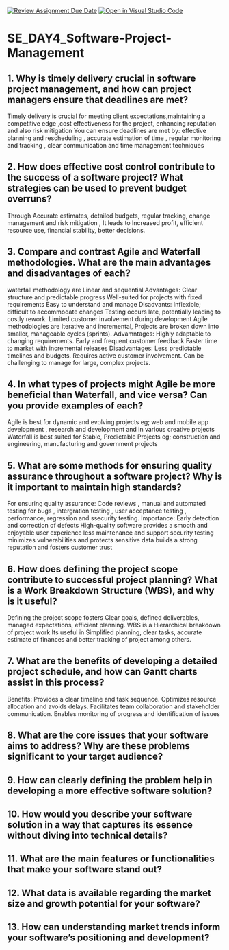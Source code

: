 [![Review Assignment Due Date](https://classroom.github.com/assets/deadline-readme-button-22041afd0340ce965d47ae6ef1cefeee28c7c493a6346c4f15d667ab976d596c.svg)](https://classroom.github.com/a/9pw6JKcu)
[![Open in Visual Studio Code](https://classroom.github.com/assets/open-in-vscode-2e0aaae1b6195c2367325f4f02e2d04e9abb55f0b24a779b69b11b9e10269abc.svg)](https://classroom.github.com/online_ide?assignment_repo_id=18491750&assignment_repo_type=AssignmentRepo)
# SE_DAY4_Software-Project-Management
## 1. Why is timely delivery crucial in software project management, and how can project managers ensure that deadlines are met?
Timely delivery is crucial for meeting client expectations,maintaining a competitive edge ,cost effectiveness for the project, enhancing reputation and also risk mitigation
You can ensure deadlines are met by: effective planning and rescheduling  , accurate estimation of time , regular monitoring and tracking , clear communication and time management techniques

## 2. How does effective cost control contribute to the success of a software project? What strategies can be used to prevent budget overruns?
Through Accurate estimates, detailed budgets, regular tracking, change management and risk mitigation , It leads to Increased profit, efficient resource use, financial stability, better decisions.
## 3. Compare and contrast Agile and Waterfall methodologies. What are the main advantages and disadvantages of each?
waterfall methodology are Linear and sequential
Advantages: Clear structure and predictable progress
            Well-suited for projects with fixed requirements
            Easy to understand and manage
Disadvants: Inflexible; difficult to accommodate changes
            Testing occurs late, potentially leading to costly rework.
            Limited customer involvement during development
Agile methodologies are Iterative and incremental, Projects are broken down into smaller, manageable cycles (sprints).
Advamntages: Highly adaptable to changing requirements.
            Early and frequent customer feedback
            Faster time to market with incremental releases
Disadvantages: Less predictable timelines and budgets.
            Requires active customer involvement.
            Can be challenging to manage for large, complex projects.
## 4. In what types of projects might Agile be more beneficial than Waterfall, and vice versa? Can you provide examples of each?
Agile is best for dynamic and evolving projects eg; web and mobile app development , research and development and in various creative projects
Waterfall is best suited for Stable, Predictable Projects eg; construction and engineering, manufacturing and government projects

## 5. What are some methods for ensuring quality assurance throughout a software project? Why is it important to maintain high standards?
For ensuring quality assurance: Code reviews , manual and automated testing for bugs , intergration testing , user acceptance testing , performance, regression and ssecurity testing.
Importance: Early detection and correction of defects
      High-quality software provides a smooth and enjoyable user experience
     less maintenance and support
     security testing minimizes vulnerabilities and protects sensitive data
     builds a strong reputation and fosters customer trust

## 6. How does defining the project scope contribute to successful project planning? What is a Work Breakdown Structure (WBS), and why is it useful?
Defining the project scope fosters Clear goals, defined deliverables, managed expectations, efficient planning.
WBS is a  Hierarchical breakdown of project work
Its useful in Simplified planning, clear tasks, accurate estimate of finances and better tracking of project among others.

## 7. What are the benefits of developing a detailed project schedule, and how can Gantt charts assist in this process?
  Benefits: Provides a clear timeline and task sequence.
  Optimizes resource allocation and avoids delays.
  Facilitates team collaboration and stakeholder communication.
    Enables monitoring of progress and identification of issues

## 8. What are the core issues that your software aims to address? Why are these problems significant to your target audience?
## 9. How can clearly defining the problem help in developing a more effective software solution?
## 10. How would you describe your software solution in a way that captures its essence without diving into technical details?
## 11. What are the main features or functionalities that make your software stand out?
## 12. What data is available regarding the market size and growth potential for your software?
## 13. How can understanding market trends inform your software’s positioning and development?
